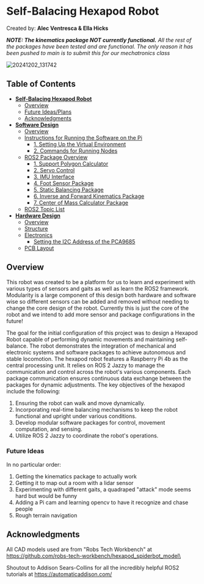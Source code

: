 # Self-Balacing Hexapod Robot
Created by: **Alec Ventresca & Ella Hicks**  

***NOTE: The kinematics package NOT currently functional.** All the rest of the packages have been tested and are functional. The only reason it has been pushed to main is to submit this for our mechatronics class*

![20241202_131742](https://github.com/user-attachments/assets/5de234e7-d59f-4bf5-8e5d-8d2eb02bb3d5)



## Table of Contents
 - **[Self-Balacing Hexapod Robot](#self-balacing-hexapod-robot)**
   - [Overview](#overview)
   - [Future Ideas/Plans](#future-ideas)
   - [Acknowledgments](#acknowledgments) 
- [**Software Design**](ros2_ws/README.md)
  - [Overview](ros2_ws/README.md#overview)
  - [Instructions for Running the Software on the Pi](ros2_ws/README.md#instructions-for-running-the-software-on-the-pi)
    - [1. Setting Up the Virtual Environment](ros2_ws/README.md#1-setting-up-the-virtual-environment)
    - [2. Commands for Running Nodes](ros2_ws/README.md#2-commands-for-running-nodes)
  - [ROS2 Package Overview](ros2_ws/README.md#ros2-package-overview)
    - [1. Support Polygon Calculator](ros2_ws/README.md#1-support-polygon-calculator)
    - [2. Servo Control](ros2_ws/README.md#2-servo-control)
    - [3. IMU Interface](ros2_ws/README.md#3-imu-interface)
    - [4. Foot Sensor Package](ros2_ws/README.md#4-foot-sensor-package)
    - [5. Static Balancing Package](ros2_ws/README.md#5-static-balancing-package)
    - [6. Inverse and Forward Kinematics Package](ros2_ws/README.md#6-inverse-and-forward-kinematics-package)
    - [7. Center of Mass Calculator Package](ros2_ws/README.md#7-center-of-mass-calculator-package)
  - [ROS2 Topic List](ros2_ws/README.md#ros2-topic-list)
- [**Hardware Design**](hardware/README.md) 
  - [Overview](hardware/README.md#overview)
  - [Structure](hardware/README.md#structure)
  - [Electronics](hardware/README.md#electronics)
    - [Setting the I2C Address of the PCA9685](hardware/README.md#setting-the-i2c-address-of-the-pca9685)
  - [PCB Layout](hardware/README.md#pcb-layout)


## Overview
This robot was created to be a platform for us to learn and experiment with various types of sensors and gaits as well as learn the ROS2 framework. Modularity is a large component of this design both hardware and software wise so different sensors can be added and removed without needing to change the core design of the robot. Currently this is just the core of the robot and we intend to add more sensor and package configurations in the future!  

The goal for the initial configuration of this project was to design a Hexapod Robot capable of performing dynamic movements and maintaining self-balance. The robot demonstrates the integration of mechanical and electronic systems and software packages to achieve autonomous and stable locomotion. The hexapod robot features a Raspberry Pi 4b as the central processing unit. It relies on ROS 2 Jazzy to manage the communication and control across the robot's various components. Each package communication ensures continuous data exchange between the packages for dynamic adjustments. The key objectives of the hexapod include the following:

1. Ensuring the robot can walk and move dynamically.
2. Incorporating real-time balancing mechanisms to keep the robot functional and upright under various conditions.
3. Develop modular software packages for control, movement computation, and sensing.
4. Utilize ROS 2 Jazzy to coordinate the robot's operations.

### Future Ideas
In no particular order:
1. Getting the kinematics package to actually work
2. Getting it to map out a room with a lidar sensor
3. Experimenting with different gaits, a quadraped "attack" mode seems hard but would be funny
4. Adding a Pi cam and learning opencv to have it recognize and chase people
5. Rough terrain navigation


## Acknowledgments
All CAD models used are from "Robs Tech Workbench" at https://github.com/robs-tech-workbench/hexapod_spiderbot_model\  
  
Shoutout to Addison Sears-Collins for all the incredibly helpful ROS2 tutorials at https://automaticaddison.com/


